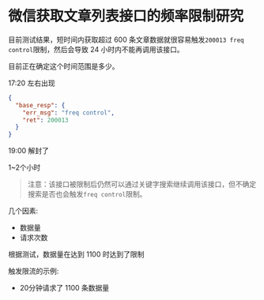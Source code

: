 # 微信获取文章列表接口的频率限制研究

目前测试结果，短时间内获取超过 600 条文章数据就很容易触发`200013 freq control`限制，然后会导致 24 小时内不能再调用该接口。

目前正在确定这个时间范围是多少。

17:20 左右出现
```json
{
  "base_resp": {
    "err_msg": "freq control",
    "ret": 200013
  }
}
```

19:00 解封了

1~2个小时

> 注意：该接口被限制后仍然可以通过关键字搜索继续调用该接口，但不确定搜索是否也会触发`freq control`限制。

几个因素:

- 数据量
- 请求次数

根据测试，数据量在达到 1100 时达到了限制

触发限流的示例:

- 20分钟请求了 1100 条数据量
